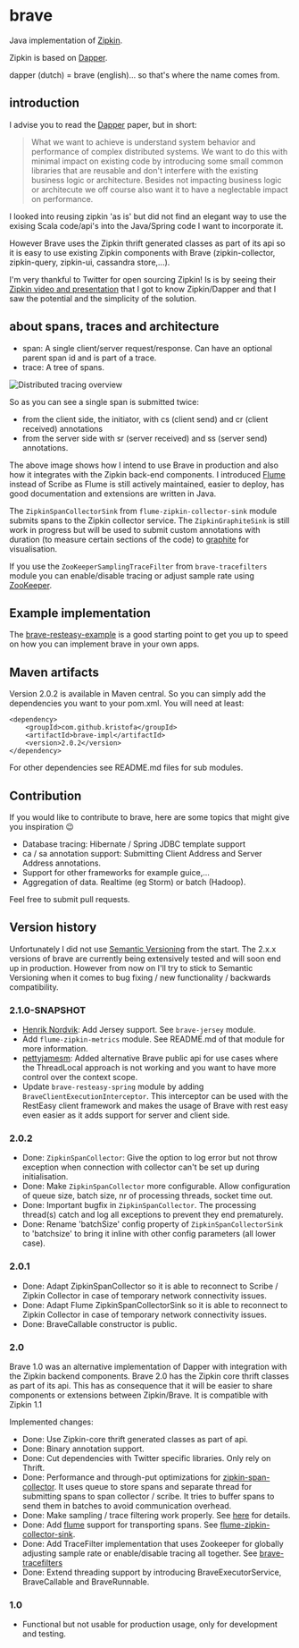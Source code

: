 # brave #


Java implementation of [Zipkin](https://github.com/twitter/zipkin/).

Zipkin is based on [Dapper](http://research.google.com/pubs/pub36356.html).

dapper (dutch) = brave (english)... so that's where the name comes from.

## introduction ##

I advise you to read the [Dapper](http://research.google.com/pubs/pub36356.html) paper, but in
short:

> What we want to achieve is understand system behavior and performance of complex distributed systems.
> We want to do this with minimal impact on existing code by introducing some small common libraries that
> are reusable and don't interfere with the existing business logic or architecture. Besides not impacting
> business logic or architecute we off course also want it to have a neglectable impact on performance.

I looked into reusing zipkin 'as is' but did not find an elegant way to use the exising Scala code/api's 
into the Java/Spring code I want to incorporate it.  

However Brave uses the Zipkin thrift generated classes as part of its api so it is easy to use existing
Zipkin components with Brave (zipkin-collector, zipkin-query, zipkin-ui, cassandra store,...). 

I'm very thankful to Twitter for open sourcing
Zipkin! Is is by seeing their [Zipkin video and presentation](http://www.infoq.com/presentations/Zipkin) that
I got to know Zipkin/Dapper and that I saw the potential and the simplicity of the solution.


## about spans, traces and architecture ##

*   span: A single client/server request/response. Can have an optional parent span id and is part of a trace.
*   trace: A tree of spans.


![Distributed tracing overview](https://raw.github.com/wiki/kristofa/brave/distributed_tracing.png)

So as you can see a single span is submitted twice:

*   from the client side, the initiator, with cs (client send) and cr (client received) annotations 
*   from the server side with sr (server received) and ss (server send) annotations.

The above image shows how I intend to use Brave in production and also how it integrates with the Zipkin back-end components. 
I introduced [Flume](http://flume.apache.org/) instead of Scribe as Flume is still actively maintained, easier to deploy,
has good documentation and extensions are written in Java.

The `ZipkinSpanCollectorSink` from `flume-zipkin-collector-sink` module submits spans to the Zipkin collector service.
The `ZipkinGraphiteSink` is still work in progress but will be used to submit custom annotations with duration (to measure certain sections
of the code) to [graphite](http://graphite.wikidot.com) for visualisation.

If you use the `ZooKeeperSamplingTraceFilter` from `brave-tracefilters` module you can enable/disable tracing or adjust
sample rate using [ZooKeeper](http://zookeeper.apache.org).



## Example implementation ##

The [brave-resteasy-example](https://github.com/kristofa/brave-resteasy-example) is a good starting point 
to get you up to speed on how you can implement brave in your own apps.

## Maven artifacts ##

Version 2.0.2 is available in Maven central. So you can simply add the dependencies you want
 to your pom.xml. You will need at least:

    
    <dependency>
        <groupId>com.github.kristofa</groupId>
        <artifactId>brave-impl</artifactId>
        <version>2.0.2</version>
    </dependency>
    
For other dependencies see README.md files for sub modules.

## Contribution ##

If you would like to contribute to brave, here are some topics that might give you inspiration :wink:

* Database tracing: Hibernate / Spring JDBC template support
* ca / sa annotation support: Submitting Client Address and Server Address annotations.
* Support for other frameworks for example guice,...
* Aggregation of data. Realtime (eg Storm) or batch (Hadoop).

Feel free to submit pull requests.   

## Version history ##

Unfortunately I did not use [Semantic Versioning](http://semver.org) from the start.
The 2.x.x versions of brave are currently being extensively tested and will soon end up in 
production.  However from now on I'll try to stick to Semantic Versioning when it comes to
bug fixing /  new functionality / backwards compatibility.

### 2.1.0-SNAPSHOT ###

* [Henrik Nordvik](https://github.com/zerd): Add Jersey support. See `brave-jersey` module.
* Add `flume-zipkin-metrics` module. See README.md of that module for more information.
* [pettyjamesm](https://github.com/pettyjamesm): Added alternative Brave public api for use cases where the ThreadLocal
approach is not working and you want to have more control over the context scope.
* Update `brave-resteasy-spring` module by adding `BraveClientExecutionInterceptor`. This interceptor can be used with the 
RestEasy client framework and makes the usage of Brave with rest easy even easier as it adds support for server and client side.

### 2.0.2 ###

* Done: `ZipkinSpanCollector`: Give the option to log error but not throw exception when connection with collector can't be set up during initialisation.
* Done: Make `ZipkinSpanCollector` more configurable. Allow configuration of queue size, batch size, nr of processing threads, socket time out.
* Done: Important bugfix in `ZipkinSpanCollector`. The processing thread(s) catch and log all exceptions to prevent they end prematurely.
* Done: Rename 'batchSize' config property of `ZipkinSpanCollectorSink` to 'batchsize' to bring it inline with other config parameters (all lower case).

### 2.0.1 ###

*  Done: Adapt ZipkinSpanCollector so it is able to reconnect to Scribe / Zipkin Collector in case of temporary network connectivity issues. 
*  Done: Adapt Flume ZipkinSpanCollectorSink so it is able to reconnect to Zipkin Collector in case of temporary network connectivity issues.
*  Done: BraveCallable constructor is public.

### 2.0 ###

Brave 1.0 was an alternative implementation of Dapper with integration with the Zipkin 
backend components.
Brave 2.0 has the Zipkin core thrift classes as part of its api. This has as consequence that it will be easier to share 
components or extensions between Zipkin/Brave. It is compatible with Zipkin 1.1

Implemented changes:

*   Done: Use Zipkin-core thrift generated classes as part of api.
*   Done: Binary annotation support.
*   Done: Cut dependencies with Twitter specific libraries. Only rely on Thrift.
*   Done: Performance and through-put optimizations for [zipkin-span-collector](https://github.com/kristofa/brave/tree/master/brave-zipkin-spancollector). It uses queue to store spans and separate thread for submitting spans to span collector / scribe. 
It tries to buffer spans to send them in batches to avoid communication overhead.
*   Done: Make sampling / trace filtering work properly. See [here](https://github.com/kristofa/brave/tree/master/brave-impl) for details.
*   Done: Add [flume](http://flume.apache.org) support for transporting spans. See [flume-zipkin-collector-sink](https://github.com/kristofa/brave/tree/master/flume-zipkin-collector-sink). 
*   Done: Add TraceFilter implementation that uses Zookeeper for globally adjusting sample rate or enable/disable tracing all together. See [brave-tracefilters](https://github.com/kristofa/brave/tree/master/brave-tracefilters)
*   Done: Extend threading support by introducing BraveExecutorService, BraveCallable and BraveRunnable.


### 1.0 ###

*   Functional but not usable for production usage, only for development and testing.

